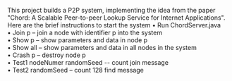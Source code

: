 This project builds a P2P system, implementing the idea from the paper "Chord: A Scalable Peer-to-peer Lookup Service for Internet Applications". Here are the brief instructions to start the system
• Run ChordServer.java  
• Join p – join a node with identifier p into the system  
• Show p – show parameters and data in node p  
• Show all – show parameters and data in all nodes in the system  
• Crash p – destroy node p  
• Test1 nodeNumer randomSeed -- count join message  
• Test2 randomSeed – count 128 find message
